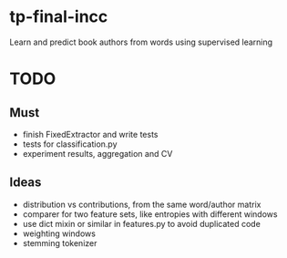 tp-final-incc
=============

Learn and predict book authors from words using supervised learning

# TODO

## Must

- finish FixedExtractor and write tests
- tests for classification.py
- experiment results, aggregation and CV

## Ideas

- distribution vs contributions, from the same word/author matrix
- comparer for two feature sets, like entropies with different windows
- use dict mixin or similar in features.py to avoid duplicated code
- weighting windows
- stemming tokenizer